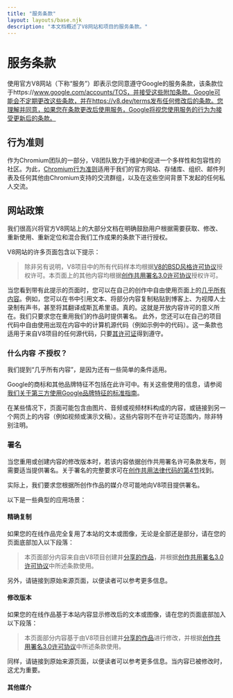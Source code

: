 ```yaml
---
title: "服务条款"
layout: layouts/base.njk
description: "本文档概述了V8网站和项目的服务条款。"
---
```

# 服务条款

使用官方V8网站（下称“服务”）即表示您同意遵守Google的服务条款，该条款位于https://www.google.com/accounts/TOS，并接受这些附加条款。Google可能会不定期更改这些条款，并在https://v8.dev/terms发布任何修改后的条款。您理解并同意，如果您在条款更改后使用服务，Google将视您使用服务的行为为接受更新后的条款。

## 行为准则

作为Chromium团队的一部分，V8团队致力于维护和促进一个多样性和包容性的社区。为此，[Chromium行为准则](https://chromium.googlesource.com/chromium/src/+/main/CODE_OF_CONDUCT.md)适用于我们的官方网站、存储库、组织、邮件列表及任何其他由Chromium支持的交流群组，以及在这些空间背景下发起的任何私人交流。

## 网站政策

我们很高兴将官方V8网站上的大部分文档在明确鼓励用户根据需要获取、修改、重新使用、重新定位和混合我们工作成果的条款下进行授权。

V8网站的许多页面包含以下提示：

> 除非另有说明，V8项目中的所有代码样本均根据[V8的BSD风格许可协议](https://chromium.googlesource.com/v8/v8.git/+/main/LICENSE)授权许可。本页面上的其他内容均根据[创作共用署名3.0许可协议](https://creativecommons.org/licenses/by/3.0/)授权许可。

当您看到带有此提示的页面时，您可以在自己的创作中自由使用页面上的[几乎所有内容](#restrictions)。例如，您可以在书中引用文本、将部分内容复制粘贴到博客上、为视障人士录制有声书，甚至将其翻译成斯瓦希里语。真的。这就是开放内容许可的意义所在。我们只要求您在重用我们的作品时提供署名。
此外，您还可以在自己的项目代码中自由使用出现在内容中的计算机源代码（例如示例中的代码）。这一条款也适用于来自V8项目的任何源代码，只要[其许可证](https://chromium.googlesource.com/v8/v8.git/+/main/LICENSE)得到遵守。

### 什么内容 _不_ 授权？

我们提到“几乎所有内容”，是因为还有一些简单的条件适用。

Google的商标和其他品牌特征不包括在此许可中。有关这些使用的信息，请参阅[我们关于第三方使用Google品牌特征的标准指南](https://www.google.com/permissions/guidelines.html)。

在某些情况下，页面可能包含由图片、音频或视频材料构成的内容，或链接到另一个网页上的内容（例如视频或演示文稿）。这些内容则不在许可证范围内，除非特别注明。

### 署名

当您重用或创建内容的修改版本时，若该内容依据创作共用署名许可条款发布，则需要适当提供署名。关于署名的完整要求可在[创作共用法律代码的第4节](https://creativecommons.org/licenses/by/3.0/legalcode)找到。

实际上，我们要求您根据所创作作品的媒介尽可能地向V8项目提供署名。

以下是一些典型的应用场景：

#### 精确复制

如果您的在线作品完全复用了本站的文本或图像，无论是全部还是部分，请在您的页面底部加入以下段落：

> 本页面部分内容来自由V8项目创建并[分享的作品](/terms#site-policies)，并根据[创作共用署名3.0许可协议](https://creativecommons.org/licenses/by/3.0/)中所述条款使用。

另外，请链接到原始来源页面，以便读者可以参考更多信息。

#### 修改版本

如果您的在线作品基于本站内容显示修改后的文本或图像，请在您的页面底部加入以下段落：

> 本页面部分内容基于由V8项目创建并[分享的作品](/terms#site-policies)进行修改，并根据[创作共用署名3.0许可协议](https://creativecommons.org/licenses/by/3.0/)中所述条款使用。

同样，请链接到原始来源页面，以便读者可以参考更多信息。当内容已被修改时，这尤为重要。

#### 其他媒介
